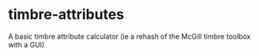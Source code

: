 # timbre-attributes
A basic timbre attribute calculator (ie a rehash of the McGill timbre toolbox with a GUI)
